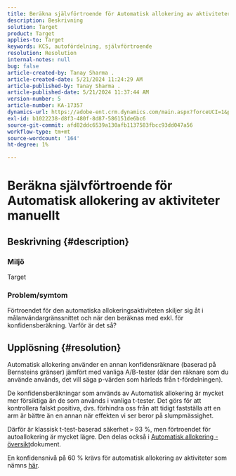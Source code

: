 ```yaml
---
title: Beräkna självförtroende för Automatisk allokering av aktiviteter manuellt
description: Beskrivning
solution: Target
product: Target
applies-to: Target
keywords: KCS, autofördelning, självförtroende
resolution: Resolution
internal-notes: null
bug: false
article-created-by: Tanay Sharma .
article-created-date: 5/21/2024 11:24:29 AM
article-published-by: Tanay Sharma .
article-published-date: 5/21/2024 11:37:44 AM
version-number: 5
article-number: KA-17357
dynamics-url: https://adobe-ent.crm.dynamics.com/main.aspx?forceUCI=1&pagetype=entityrecord&etn=knowledgearticle&id=d84ee9a9-6417-ef11-9f8a-6045bd006b25
exl-id: b1022238-d8f3-480f-8d87-586151de6bc6
source-git-commit: afd82ddc6539a130afb1137583fbcc93dd047a56
workflow-type: tm+mt
source-wordcount: '164'
ht-degree: 1%

---
```


# Beräkna självförtroende för Automatisk allokering av aktiviteter manuellt

## Beskrivning {#description}


### Miljö

Target

### Problem/symtom

Förtroendet för den automatiska allokeringsaktiviteten skiljer sig åt i målanvändargränssnittet och när den beräknas med exkl. för konfidensberäkning. Varför är det så?


## Upplösning {#resolution}


Automatisk allokering använder en annan konfidensräknare (baserad på Bernsteins gränser) jämfört med vanliga A/B-tester (där den räknare som du använde används, det vill säga p-värden som härleds från t-fördelningen).

De konfidensberäkningar som används av Automatisk allokering är mycket mer försiktiga än de som används i vanliga t-tester. Det görs för att kontrollera falskt positiva, dvs. förhindra oss från att tidigt fastställa att en arm är bättre än en annan när effekten vi ser beror på slumpmässighet.

Därför är klassisk t-test-baserad säkerhet `>`  93 %, men förtroendet för autoallokering är mycket lägre. Den delas också i [Automatisk allokering - översikt](https://experienceleague.adobe.com/docs/target/using/activities/auto-allocate/automated-traffic-allocation.html?lang=en#section_98388996F0584E15BF3A99C57EEB7629)dokument.

En konfidensnivå på 60 % krävs för automatisk allokering av aktiviteter som nämns [här](https://experienceleague.adobe.com/docs/target/using/activities/auto-allocate/determine-winner.html?lang=en#section_C8E068512A93458D8C006760B1C0B6A2).
